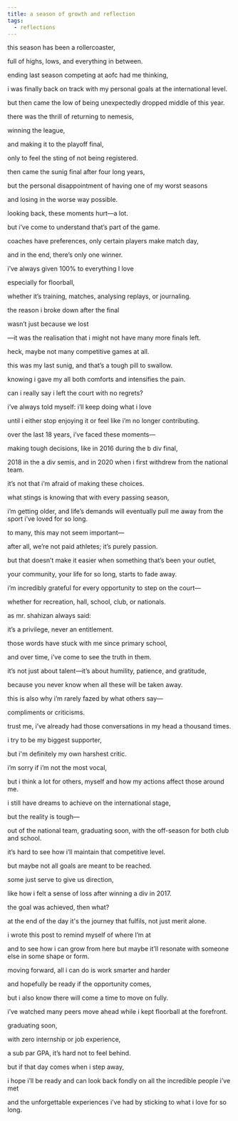 ```yaml
---
title: a season of growth and reflection
tags:
  - reflections
---
```

this season has been a rollercoaster,

full of highs, lows, and everything in between.

ending last season competing at aofc had me thinking,

i was finally back on track with my personal goals at the international level.

but then came the low of being unexpectedly dropped middle of this year.

there was the thrill of returning to nemesis,

winning the league,

and making it to the playoff final,

only to feel the sting of not being registered.

then came the sunig final after four long years,

but the personal disappointment of having one of my worst seasons

and losing in the worse way possible.

looking back, these moments hurt—a lot.

but i’ve come to understand that’s part of the game.

coaches have preferences, only certain players make match day,

and in the end, there’s only one winner.

i’ve always given 100% to everything I love

especially for floorball,

whether it’s training, matches, analysing replays, or journaling.

the reason i broke down after the final

wasn’t just because we lost

—it was the realisation that i might not have many more finals left.

heck, maybe not many competitive games at all.

this was my last sunig, and that’s a tough pill to swallow.

knowing i gave my all both comforts and intensifies the pain.

can i really say i left the court with no regrets?

i’ve always told myself: i’ll keep doing what i love

until i either stop enjoying it or feel like i’m no longer contributing.

over the last 18 years, i’ve faced these moments—

making tough decisions, like in 2016 during the b div final,

2018 in the a div semis, and in 2020 when i first withdrew from the national team.

it’s not that i’m afraid of making these choices.

what stings is knowing that with every passing season,

i’m getting older, and life’s demands will eventually pull me away from the sport i’ve loved for so long.

to many, this may not seem important—

after all, we’re not paid athletes; it’s purely passion.

but that doesn’t make it easier when something that’s been your outlet,

your community, your life for so long, starts to fade away.

i’m incredibly grateful for every opportunity to step on the court—

whether for recreation, hall, school, club, or nationals.

as mr. shahizan always said:

it’s a privilege, never an entitlement.

those words have stuck with me since primary school,

and over time, i’ve come to see the truth in them.

it’s not just about talent—it’s about humility, patience, and gratitude,

because you never know when all these will be taken away.

this is also why i’m rarely fazed by what others say—

compliments or criticisms.

trust me, i’ve already had those conversations in my head a thousand times.

i try to be my biggest supporter,

but i'm definitely my own harshest critic.

i’m sorry if i’m not the most vocal,

but i think a lot for others, myself and how my actions affect those around me.

i still have dreams to achieve on the international stage,

but the reality is tough—

out of the national team, graduating soon, with the off-season for both club and school.

it’s hard to see how i’ll maintain that competitive level.

but maybe not all goals are meant to be reached.

some just serve to give us direction,

like how i felt a sense of loss after winning a div in 2017.

the goal was achieved, then what?

at the end of the day it's the journey that fulfils, not just merit alone.

i wrote this post to remind myself of where I’m at

and to see how i can grow from here but maybe it’ll resonate with someone else in some shape or form.

moving forward, all i can do is work smarter and harder

and hopefully be ready if the opportunity comes,

but i also know there will come a time to move on fully.

i’ve watched many peers move ahead while i kept floorball at the forefront.

graduating soon,

with zero internship or job experience,

a sub par GPA, it’s hard not to feel behind.

but if that day comes when i step away,

i hope i’ll be ready and can look back fondly on all the incredible people i’ve met

and the unforgettable experiences i’ve had by sticking to what i love for so long.
